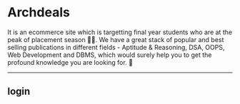 <h1> Archdeals </h1>
It is an ecommerce site which is targetting final year students who are at the peak of placement season 👨‍🎓. We have a great stack of popular and best selling publications in different fields - Aptitude & Reasoning, DSA, OOPS, Web Development and DBMS, which would surely help you to get the profound knowledge you are looking for. 👀
<hr>
<h2>login</h2>

